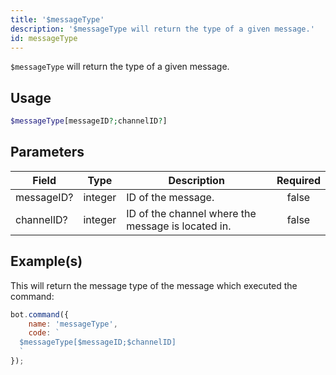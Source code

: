 ```yaml
---
title: '$messageType'
description: '$messageType will return the type of a given message.'
id: messageType
---
```


`$messageType` will return the type of a given message.

## Usage

```php
$messageType[messageID?;channelID?]
```

## Parameters

| Field      | Type    | Description                                        | Required |
| ---------- | ------- | -------------------------------------------------- |:--------:|
| messageID? | integer | ID of the message.                                 |  false   |
| channelID? | integer | ID of the channel where the message is located in. |  false   |

## Example(s)

This will return the message type of the message which executed the command:

```javascript
bot.command({
    name: 'messageType',
    code: `
  $messageType[$messageID;$channelID]
  `
});
```
